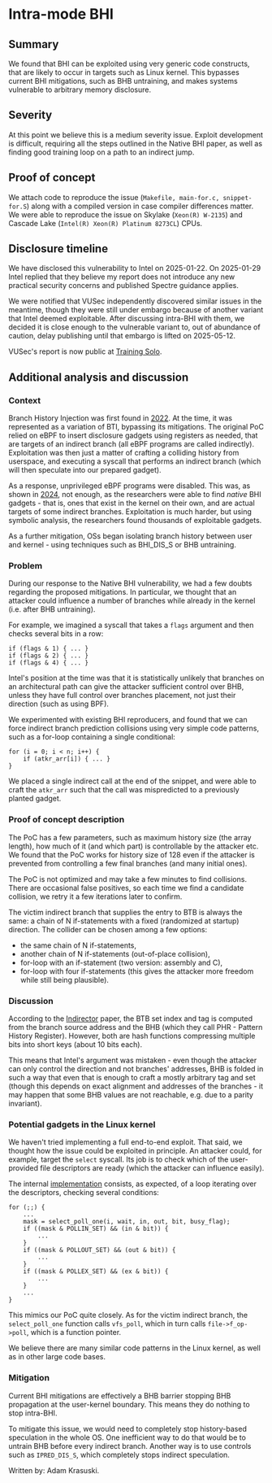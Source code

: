 # Intra-mode BHI

## Summary

We found that BHI can be exploited using very generic code constructs,
that are likely to occur in targets such as Linux kernel. This bypasses
current BHI mitigations, such as BHB untraining, and makes systems vulnerable
to arbitrary memory disclosure.

## Severity

At this point we believe this is a medium severity issue. Exploit development
is difficult, requiring all the steps outlined in the Native BHI paper,
as well as finding good training loop on a path to an indirect jump.

## Proof of concept

We attach code to reproduce the issue (`Makefile, main-for.c, snippet-for.S`)
along with a compiled version in case compiler differences matter.
We were able to reproduce the issue on Skylake (`Xeon(R)
W-2135`) and Cascade Lake (`Intel(R) Xeon(R) Platinum 8273CL`) CPUs.

## Disclosure timeline

We have disclosed this vulnerability to Intel on 2025-01-22.
On 2025-01-29 Intel replied that they believe my report does not
introduce any new practical security concerns and published
Spectre guidance applies.

We were notified that VUSec independently discovered similar issues
in the meantime, though they were still under embargo because of
another variant that Intel deemed exploitable. After discussing
intra-BHI with them, we decided it is close enough to the vulnerable
variant to, out of abundance of caution, delay publishing until
that embargo is lifted on 2025-05-12.

VUSec's report is now public at
[Training Solo](http://vusec.net/projects/training-solo).

## Additional analysis and discussion

### Context

Branch History Injection was first found in
[2022](https://www.usenix.org/system/files/sec22-barberis.pdf).
At the time, it was represented as a variation of BTI, bypassing its
mitigations. The original PoC relied on eBPF to insert
disclosure gadgets using registers as needed, that are targets
of an indirect branch (all eBPF programs are called indirectly).
Exploitation was then just a matter of crafting a colliding history from
userspace, and executing a syscall that performs an indirect branch
(which will then speculate into our prepared gadget).

As a response, unprivileged eBPF programs were disabled. This was, as shown
in [2024](https://www.vusec.net/projects/native-bhi/), not enough, as the
researchers were able to find *native* BHI gadgets - that is, ones that
exist in the kernel on their own, and are actual targets of some indirect branches.
Exploitation is much harder, but using symbolic analysis, the researchers
found thousands of exploitable gadgets.

As a further mitigation, OSs began isolating branch history between
user and kernel - using techniques such as BHI\_DIS\_S or BHB untraining.

### Problem

During our response to the Native BHI vulnerability, we had a few doubts
regarding the proposed mitigations. In particular, we thought that an
attacker could influence a number of branches while already in the kernel
(i.e. after BHB untraining).

For example, we imagined a syscall that takes a `flags` argument and
then checks several bits in a row:

```
if (flags & 1) { ... }
if (flags & 2) { ... }
if (flags & 4) { ... }
```

Intel's position at the time was that it
is statistically unlikely that branches on an architectural path can
give the attacker sufficient control over BHB, unless they have full
control over branches placement, not just their direction (such as using BPF).

We experimented with existing BHI reproducers, and found that we can
force indirect branch prediction collisions using very simple code patterns,
such as a for-loop containing a single conditional:

```
for (i = 0; i < n; i++) {
    if (atkr_arr[i]) { ... }
}
```

We placed a single indirect call at the end of the snippet, and were
able to craft the `atkr_arr` such that the call was mispredicted to a
previously planted gadget.

### Proof of concept description

The PoC has a few parameters, such as maximum history size (the
array length), how much of it (and which part) is controllable by the attacker
etc. We found that the PoC works for history size of 128 even if the attacker
is prevented from controlling a few final branches (and many initial ones).

The PoC is not optimized and may take a few minutes to find collisions. There
are occasional false positives, so each time we find a candidate collision,
we retry it a few iterations later to confirm.

The victim indirect branch that supplies the entry to BTB is always the same:
a chain of N if-statements with a fixed (randomized at startup) direction.
The collider can be chosen among a few options:
- the same chain of N if-statements,
- another chain of N if-statements (out-of-place collision),
- for-loop with an if-statement (two version: assembly and C),
- for-loop with four if-statements (this gives the attacker more freedom while
  still being plausible).

### Discussion

According to the
[Indirector](https://indirector.cpusec.org/index_files/Indirector_USENIX_Security_2024.pdf)
paper, the BTB set index and tag is computed from the branch source address and
the BHB (which they call PHR - Pattern History Register). However, both are
hash functions compressing multiple bits into short keys (about 10 bits
each).

This means that Intel's argument was mistaken - even though the attacker can
only control the direction and not branches' addresses, BHB is folded in
such a way that even that is enough to craft a mostly arbitrary tag and set
(though this depends on exact alignment and addresses of the branches - it
may happen that some BHB values are not reachable, e.g. due to a parity
invariant).

### Potential gadgets in the Linux kernel

We haven't tried implementing a full end-to-end exploit. That said, we thought
how the issue could be exploited in principle. An attacker could, for example,
target the `select` syscall. Its job is to check which of the user-provided
file descriptors are ready (which the attacker can influence easily).

The internal
[implementation](https://github.com/torvalds/linux/blob/master/fs/select.c#L512)
consists, as expected, of a loop iterating over the descriptors, checking
several conditions:

```
for (;;) {
    ...
    mask = select_poll_one(i, wait, in, out, bit, busy_flag);
    if ((mask & POLLIN_SET) && (in & bit)) {
        ...
    }
    if ((mask & POLLOUT_SET) && (out & bit)) {
        ...
    }
    if ((mask & POLLEX_SET) && (ex & bit)) {
        ...
    }
    ...
}
```

This mimics our PoC quite closely. As for the victim indirect branch, the
`select_poll_one` function calls `vfs_poll`, which in turn calls
`file->f_op->poll`, which is a function pointer.

We believe there are many similar code patterns in the Linux kernel,
as well as in other large code bases.

### Mitigation

Current BHI mitigations are effectively a BHB barrier stopping BHB propagation
at the user-kernel boundary. This means they do nothing
to stop intra-BHI.

To mitigate this issue, we would need to completely stop history-based
speculation in the whole OS. One inefficient way to do that would be to
untrain BHB before every indirect branch. Another way is to use controls
such as `IPRED_DIS_S`, which completely stops indirect speculation.

Written by: Adam Krasuski.
